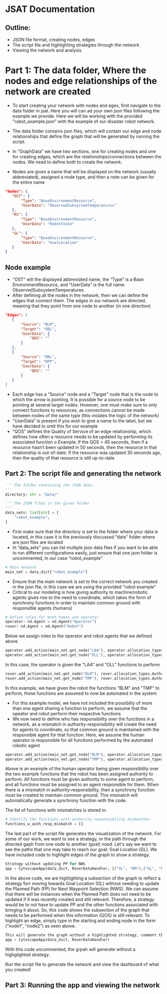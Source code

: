 # JSAT Documentation

## Outline:

- JSON file format, creating nodes, edges
- The script file and highlighting strategies through the network
- Viewing the network and analysis

# Part 1: The data folder, Where the nodes and edge relationships of the network are created
- To start creating your network with nodes and eges, first navigate to the data folder in jsat. Here you will can ad your own json files following the example we provide. Here we will be working with the provided "robot_example.json" with the example of our disaster robot network.  
 
- The data folder contains json files, which will contain our edge and node relationships that define the graph that will be generated by running the script. 
- In “GraphData” we have two sections, one for creating nodes and one for creating edges, which are the relationships/connections between the nodes. We need to define both to create the network. 
- Nodes are given a name that will be displayed on the network (usually abbreviated), assigned a node type, and then a note can be given for the entire name

 ``` JSON
"Nodes": {
    "OST": {
        "Type": "BaseEnvironmentResource",
        "UserData": "ObservedSubsystemTemperatures"
    },
    "RS": {
        "Type": "BaseEnvironmentResource",
        "UserData": "RobotState"
    },
    "GL": {
        "Type": "BaseEnvironmentResource",
        "UserData": "GoalLocation"
    }
}
```


## Node example
- “OST” will the displayed abbreviated name, the “Type” is a Base EnvironmentResource, and “UserData” is the full name ObservedSubsystemTemperatures
- After defining all the nodes in the network, then we can define the edges that connect them. The edges in our network are directed, meaning that they point from one node to another (in one direction)

 ``` JSON
 "Edges": [
    {
        "Source": "BLM",
        "Target": "OBL",
        "UserData": {
            "QOS": ""
        }
    },
    {
        "Source": "OBL",
        "Target": "RPP",
        "UserData": {
            "QOS": ""
        }
    }
]
```

- Each edge has a “Source” node and a “Target” node that is the node to which the arrow is pointing. It is possible for a source node to be pointing at several target nodes. However, one must make sure to only connect functions to resources, as connections cannot be made between nodes of the same type (this violates the logic of the network)
- “UserData” is present if you wish to give a name to the label, but we have decided to omit this for our example
- “QOS” defines the Quality of Service of an edge relationship, which defines how often a resource needs to be updated by performing its associated function 
o	Example: If the QOS = 45 seconds, then if a resource hasn’t been updated in 50 seconds, then the resource in that relationship is out-of-date. If the resource was updated 30 seconds ago, then the quality of that resource is still up-to-date 

## Part 2: The script file and generating the network

``` Python
''' The folder containing the JSON data.
'''
directory: str = "data/"

''' The JSON files in the given folder
'''
data_sets: list[str] = [
    "robot_example",
]
```
 
- First make sure that the directory is set to the folder where your data is located, in this case it is the previously discussed “data” folder where are json files are located
- In “data_sets” you can list multiple json data files if you want to be able to run different configurations easily, just ensure that one json folder is uncommented, in our case “robot_example”

``` Python
# Main network
main_net = data_dict["robot_example"]
```

- Ensure that the main network is set to the correct network you created in the json file, in this case we are using the provided "robot example"
- Critical to our modeling is how giving authority to machine/robotic agents gives rise to the need to coordinate, which takes the form of synchrony functions in order to maintain common ground with responsible agents (humans) 

``` Python
# Define roles for both human and operator
operator: nd.Agent = nd.Agent("Operator")
rover: nd.Agent = nd.Agent("Robot")
```
Below we assign roles to the operator and robot agents that we defined above

``` Python
operator.add_action(main_net.get_node("LAA"), operator.allocation_types.Authority)
operator.add_action(main_net.get_node("OLL"), operator.allocation_types.Authority)
```
In this case, the operator is given the "LAA" and "OLL" functions to perform

``` Python
rover.add_action(main_net.get_node("BLM"), rover.allocation_types.Authority)
rover.add_action(main_net.get_node("TMP"), rover.allocation_types.Authority)
```
In this example, we have given the robot the functions "BLM" and "TMP" to perform, these functions are assumed to now be automated in the system

- For this example model, we have not included the possiblity of more than one agent sharing a function to perform, we assume that the opeator and robot perform their respective functions
- We now need to define who has responsibility over the functions in a network, as a mismatch in authority-responsibility will create the need for agents to coordinate, so that common ground is maintained with the responsible agent for that function. Here, we assume the human operator is responsible for all functions performed by the automated robotic agent

``` Python
operator.add_action(main_net.get_node("BLM"), operator.allocation_types.Responsibility)
operator.add_action(main_net.get_node("TMP"), operator.allocation_types.Responsibility)
```
Above is an example of the human operator being given responsibility over the two example functions that the robot has been assigned authority to perform. All functions must be given authority to some agent to perform, and all functions must be assigned to an agent responsible for them. When there is a mismatch in authority-responsibility, then a synchrony function must be created to maintain common ground. This mismatch will automatically generate a synchrony function with the code. 

The list of functions with mismatches is stored in:

``` Python
# Identify the functions with authority-responsibility mismatches
functions_w_auth_resp_mismatch = []
```

The last part of the script file generates the visualization of the network. For some of our work, we want to see a strategy, or the path through the directed gaph from one node to another (goal) noed. Let's say we want to see the paths that one may take to reach our goal: Goal Location (GL). We have included code to highlight edges of the graph to show a strategy. 

``` Python
Strategy without updating PP for NWS
app = CytoscapeApp(data_dict, RoverDataHandler, [("GL", "RM"),("GL", "NWS"),("TM", "NWS"), ("Confirmation-NWS", "NWS"), ("NWS", "NWP"), ("NWP", "Confirming-NWS"), ("Confirming-NWS", "Confirmation-NWS"), ("NWP", "RM"), ("PP", "NWS"), ("PP", "RM")])
```

In the above code, we are highlighting a subsection of the graph to reflect a strategy forr moving towards Goal Location (GL) without needing to update the Planned Path (PP) for Next Waypoint Selection (NWS). We can assume that there will be instances when the Planned Path does not need to be updated if it was recently created and still relevant. Therefore, a strategy would be to not have to update PP and the other functions associated with bringing it about. So, this code shows the subsection of the graph that needs to be performed when this information (QOS) is still relevant. To highlight an edge, simply type in the starting and ending node in the form ("node1", "node2") as seen above. 

``` Python
This will generate the graph without a highlighted strategy, comment this out if you use on the highlighted strategies below
app = CytoscapeApp(data_dict, RoverDataHandler)
```

With this code uncommented, the grpah will generate without a highglighted strategy. 

Run the script file to generate the network and view the dashboard of what you created!


## Part 3: Running the app and viewing the network





















